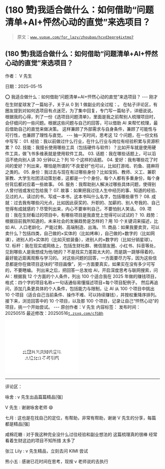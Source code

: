 # (180 赞)我适合做什么：如何借助“问题清单+AI+怦然心动的直觉”来选项目？

> 原文：[`www.yuque.com/for_lazy/zhoubao/hcvd3eqrg4ixtmo7`](https://www.yuque.com/for_lazy/zhoubao/hcvd3eqrg4ixtmo7)

## (180 赞)我适合做什么：如何借助“问题清单+AI+怦然心动的直觉”来选项目？

作者： V 先生

日期：2025-05-15

⭕ 我适合做什么：如何借助“问题清单+AI+怦然心动的直觉”来选项目？ --- 刚才在生财星球发了一篇帖子，关于从 0 到 1 做副业的全过程：。
在帖子评论区，有圈友提到对如何选项目有点迷茫，为了集中回复，专门写一篇帖子，详细说说。
根据我的心得，列了一份《选项目问题清单》，里面是我之前帮别人梳理项目时，会仔细问的一些问题。根据这些问题与自己的回答，可以借助 AI
来帮忙梳理，最后借助自己的直觉来做决策。 这样兼顾了外部需求与自身条件，兼顾了可能性与可行性，也兼顾了理性与直觉。 --- 抽一天时间，思考这 12
个问题，在一份文档中写写： 01. 经验：我以前做过什么行业，在什么行业与岗位有经验积累与资源积累？ 02. 技能：我擅长使用哪些工具（包括硬件与软件）？比如开车就是使用硬件工具，做飞书多维表就是使用软件工具。 03. 话题：我在哪些话题上，可以滔滔不绝向别人讲
30 分钟以上？列 10 个这样的话题。 04. 爱好：我有哪些花了时间的爱好？列出来，哪怕是所谓的“不良爱好”也可以，比如打游戏、钓鱼、搓麻将之类的。
05. 身份：我过去与现在有过哪些身份？比如宝妈、教师、义工、兼职家教、大学生社团活动策划者，这都是一个个身份，每个人都有多重身份，每个身份背后都对应着一些故事。
06. 服务：我帮助别人解决过哪些具体问题，使得别人曾付钱或发红包给我？ 07. 故事：如果把我过往人生中经历的事、知道的经验、见过的人、读过的书，写成一本书，这本书叫什么名字，包括哪些章节？ 08. 成就：过去我有哪些闪光点，比如因此获奖的、升职的、加薪的、别人夸我的、自己觉得有成就感的？尽管列出来，内心不要审判自己，不要怕别人笑话。 09. 项目：我在生财看过的项目中，有哪些项目是我直觉上觉得可以试试的？ 10. 趋势：根据目前我所知道的，未来社会的发展趋势是怎样的？用 10
个关键词来描述，比如 AI、人口老龄化、产能过剩、高端制造、出海。 11. 商品：如果我要卖货，可以卖什么？包括四类，自己做的×实体的（比如烤串），自己做的×数字的（比如网课），进别人的×实体的（比如灭蚊装备），进别人的×数字的（比如分销星球）。
12. 标杆：我在现实或网络上，包括生财社群、微信朋友圈、小红书、抖音等处，见到哪些人是我想成为他/她的？不是找实力差距太大的，而是跳一跳够得着的，最好能近距离观察与学习的。
对这些问题的回答，一方面要尽力写，因为这些信息都是你在做项目这块的“项目画像”，另一方面要真实，如果实在没有多少可写的，不要瞎编。
列出来之后，把回答一总发给 AI，开启深度思考与联网搜索，问 AI：根据我 12 个方面的个人条件，列出 100 个适合我在 2025
年做的赚钱项目，格式：四个字的项目名称+一句话通俗易懂描述项目+每个项目配例子。 然后再追问，添加几条更具体的个人条件，包括能力与限制，让 AI 从 100
个项目中挑出 10 个项目（适合自己当前条件、操作不难、可以持续赚钱），并按权重降序排列。 接下来，浏览回答中的 10 个项目，以及那 100
个项目，记录让自己“怦然心动”的项目，挑一个开始尝试。 --- 原创作者：V 先生 内容标签： 发布时间：20250515
最近修改：20250516[`t.zsxq.com/cfGBh`](https://t.zsxq.com/cfGBh)

![](img/73644b4c21a9418827712e2436d13c5d.png "None")

* * *

评论区：

咏舍 : v 先生出品篇篇精品[强]

V 先生 : 谢谢咏舍老师 😄

七月 : 这也是在找自己的定位，有帮助，非常有帮助，谢谢 V 先生的分享，每篇都是精品[强]

咸棉花糖 : 对于我这种完全没什么过往经验和副业想法的 这篇梳理真的很棒 经常看着生财这边的项目不知所措 太多了

张江 Lily : v 先生精品，立刻去问 KIMI 尝试

熊小五 : 感谢已花时间在思考，现按 v 老师说的去执行